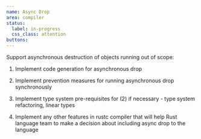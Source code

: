 ```yaml
---
name: Async Drop
area: compiler
status: 
  label: in-progress
  css_class: attention
buttons:
---
```

Support asynchronous destruction of objects running out of scope:

1. Implement code generation for asynchronous drop

2. Implement prevention measures for running asynchronous drop synchronously

3. Implement type system pre-requisites for (2) if necessary - type system refactoring, linear types

4. Implement any other features in rustc compiler that will help Rust language team to make a decision about including async drop to the language
